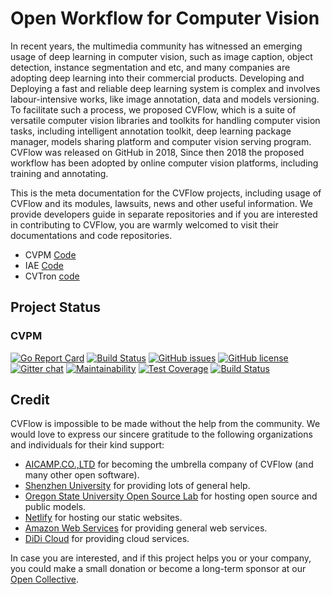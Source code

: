 # Open Workflow for Computer Vision

In recent years, the multimedia community has witnessed an emerging usage of deep learning in computer vision, such as image caption, object detection, instance segmentation and etc, and many companies are adopting deep learning into their commercial products. Developing and Deploying a fast and reliable deep learning system is complex and involves labour-intensive works, like image annotation, data and models versioning. To facilitate such a process, we proposed CVFlow, which is a suite of versatile computer vision libraries and toolkits for handling computer vision tasks, including intelligent annotation toolkit, deep learning package manager, models sharing platform and computer vision serving program. CVFlow was released on GitHub in 2018, Since then 2018 the proposed workflow has been adopted by online computer vision platforms, including training and annotating.

This is the meta documentation for the CVFlow projects, including usage of CVFlow and its modules, lawsuits, news and other useful information. We provide developers guide in separate repositories and if you are interested in contributing to CVFlow, you are warmly welcomed to visit their documentations and code repositories.

* CVPM [Code](https://github.com/unarxiv/cvpm)
* IAE [Code](https://github.com/unarxiv/iae)
* CVTron [code](https://github.com/unarxiv/cvtron)

## Project Status

### CVPM

[![Go Report Card](https://goreportcard.com/badge/github.com/unarxiv/cvpm)](https://goreportcard.com/report/github.com/unarxiv/cvpm)
[![Build Status](https://travis-ci.org/unarxiv/CVPM.svg?branch=master)](https://travis-ci.org/unarxiv/CVPM)
[![GitHub issues](https://img.shields.io/github/issues/unarxiv/cvpm.svg?style=flat-square)](https://github.com/unarxiv/cvpm/issues)
[![GitHub license](https://img.shields.io/github/license/unarxiv/cvpm.svg?style=flat-square)](https://github.com/unarxiv/CVPM/blob/master/LICENSE)
[![Gitter chat](https://badges.gitter.im/gitterHQ/gitter.png)](https://gitter.im/unarxiv/cvpm)
[![Maintainability](https://api.codeclimate.com/v1/badges/d66183d5e7ed7d8f0ca2/maintainability)](https://codeclimate.com/github/unarxiv/CVPM/maintainability)
[![Test Coverage](https://api.codeclimate.com/v1/badges/d66183d5e7ed7d8f0ca2/test_coverage)](https://codeclimate.com/github/unarxiv/CVPM/test_coverage)
[![Build Status](https://dev.azure.com/2013150080/CVPM/_apis/build/status/unarxiv.CVPM)](https://dev.azure.com/2013150080/CVPM/_build/latest?definitionId=1)

## Credit

CVFlow is impossible to be made without the help from the community. We would love to express our sincere gratitude to the following organizations and individuals for their kind support:

* [AICAMP.CO.,LTD](https://autoai.org) for becoming the umbrella company of CVFlow (and many other open software).
* [Shenzhen University](https://www.szu.edu.cn) for providing lots of general help.
* [Oregon State University Open Source Lab](https://osuosl.org/) for hosting open source and public models.
* [Netlify](https://www.netlify.com/) for hosting our static websites.
* [Amazon Web Services](https://aws.amazon.com) for providing general web services.
* [DiDi Cloud](https://www.didiyun.com/?channel=14204) for providing cloud services.

In case you are interested, and if this project helps you or your company, you could make a small donation or become a long-term sponsor at our [Open Collective](http://opencollective.com/autoai).

